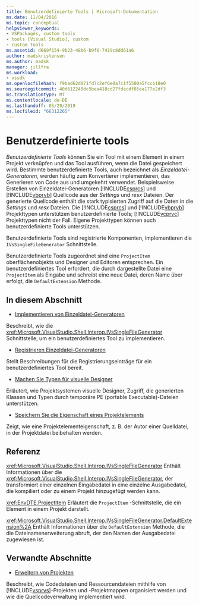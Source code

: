```yaml
---
title: Benutzerdefinierte Tools | Microsoft-Dokumentation
ms.date: 11/04/2016
ms.topic: conceptual
helpviewer_keywords:
- VSPackages, custom tools
- tools [Visual Studio], custom
- custom tools
ms.assetid: d669f154-9b23-48b6-b9f6-7419c8dd61a6
author: madskristensen
ms.author: madsk
manager: jillfra
ms.workload:
- vssdk
ms.openlocfilehash: f9bad62d071fd7c2ef6e0a7c1f5500a5fccb18e0
ms.sourcegitcommit: 40d612240dc5bea418cd27fdacdf85ea177e2df3
ms.translationtype: MT
ms.contentlocale: de-DE
ms.lasthandoff: 05/29/2019
ms.locfileid: "66312265"
---
```

# <a name="custom-tools"></a>Benutzerdefinierte tools
*Benutzerdefinierte Tools* können Sie ein Tool mit einem Element in einem Projekt verknüpfen und das Tool ausführen, wenn die Datei gespeichert wird. Bestimmte benutzerdefinierte Tools, auch bezeichnet als *Einzeldatei-Generatoren*, werden häufig zum Konvertierer implementieren, das Generieren von Code aus und umgekehrt verwendet. Beispielsweise Erstellen von Einzeldatei-Generatoren [!INCLUDE[csprcs](../../data-tools/includes/csprcs_md.md)] und [!INCLUDE[vbprvb](../../code-quality/includes/vbprvb_md.md)] Quellcode aus der *Settings* und *resx* Dateien. Der generierte Quellcode enthält die stark typisierten Zugriff auf die Daten in die *Settings* und *resx* Dateien. Die [!INCLUDE[csprcs](../../data-tools/includes/csprcs_md.md)] und [!INCLUDE[vbprvb](../../code-quality/includes/vbprvb_md.md)] Projekttypen unterstützen benutzerdefinierte Tools; [!INCLUDE[vcprvc](../../code-quality/includes/vcprvc_md.md)] Projekttypen nicht der Fall. Eigene Projekttypen können auch benutzerdefinierte Tools unterstützen.

 Benutzerdefinierte Tools sind registrierte Komponenten, implementieren die `IVsSingleFileGenerator` Schnittstelle.

 Benutzerdefinierte Tools zugeordnet sind eine `ProjectItem` oberflächenobjekts und Designer und Editoren entsprechen. Ein benutzerdefiniertes Tool erfordert, die durch dargestellte Datei eine `ProjectItem` als Eingabe und schreibt eine neue Datei, deren Name über erfolgt, die `DefaultExtension` Methode.

## <a name="in-this-section"></a>In diesem Abschnitt
- [Implementieren von Einzeldatei-Generatoren](../../extensibility/internals/implementing-single-file-generators.md)

 Beschreibt, wie die <xref:Microsoft.VisualStudio.Shell.Interop.IVsSingleFileGenerator> Schnittstelle, um ein benutzerdefiniertes Tool zu implementieren.

- [Registrieren Einzeldatei-Generatoren](../../extensibility/internals/registering-single-file-generators.md)

 Stellt Beschreibungen für die Registrierungseinträge für ein benutzerdefiniertes Tool bereit.

- [Machen Sie Typen für visuelle Designer](../../extensibility/internals/exposing-types-to-visual-designers.md)

 Erläutert, wie Projektsystemen visuelle Designer, Zugriff, die generierten Klassen und Typen durch temporäre PE (portable Executable)-Dateien unterstützen.

- [Speichern Sie die Eigenschaft eines Projektelements](../../extensibility/persisting-the-property-of-a-project-item.md)

 Zeigt, wie eine Projektelementeigenschaft, z. B. der Autor einer Quelldatei, in der Projektdatei beibehalten werden.

## <a name="reference"></a>Referenz
 <xref:Microsoft.VisualStudio.Shell.Interop.IVsSingleFileGenerator> Enthält Informationen über die <xref:Microsoft.VisualStudio.Shell.Interop.IVsSingleFileGenerator>, der transformiert einer einzelnen Eingabedatei in eine einzelne Ausgabedatei, die kompiliert oder zu einem Projekt hinzugefügt werden kann.

 <xref:EnvDTE.ProjectItem> Erläutert die `ProjectItem` -Schnittstelle, die ein Element in einem Projekt darstellt.

 <xref:Microsoft.VisualStudio.Shell.Interop.IVsSingleFileGenerator.DefaultExtension%2A> Enthält Informationen über die `DefaultExtension` Methode, die die Dateinamenerweiterung abruft, der den Namen der Ausgabedatei zugewiesen ist.

## <a name="related-sections"></a>Verwandte Abschnitte
- [Erweitern von Projekten](../../extensibility/extending-projects.md)

 Beschreibt, wie Codedateien und Ressourcendateien mithilfe von [!INCLUDE[vsprvs](../../code-quality/includes/vsprvs_md.md)]-Projekten und -Projektmappen organisiert werden und wie die Quellcodeverwaltung implementiert wird.